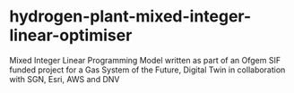 # hydrogen-plant-mixed-integer-linear-optimiser
Mixed Integer Linear Programming Model written as part of an Ofgem SIF funded project for a Gas System of the Future, Digital Twin in collaboration with SGN, Esri, AWS and  DNV
